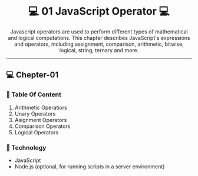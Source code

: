 <h1 align="center" style="font-weight: bold;">💻 01 JavaScript Operator 💻</h1>


<p align="center">Javascript operators are used to perform different types of mathematical and logical computations.  This chapter describes JavaScript's expressions and operators, including assignment, comparison, arithmetic, bitwise, logical, string, ternary and more.</p>
<hr>

 <p align="center" style="font-weight: bold;"> <h2>💻 Chepter-01 </h3> </p> 


 <p align="center">
<h3>📱 Table Of Content</h3>
</p> 

<ol>
    <li>Arithmetic Operatiors</li>
    <li>Unary Operators</li>
    <li>Asignment Operators</li>
    <li>Comparison Operators</li>
    <li>Logical Operators</li>
</ol>


<h3>📱 Technology</h3>
<ul>
    <li>JavaScript</li>
    <li>Node.js (optional, for running scripts in a server environment)</li>
</ul>

